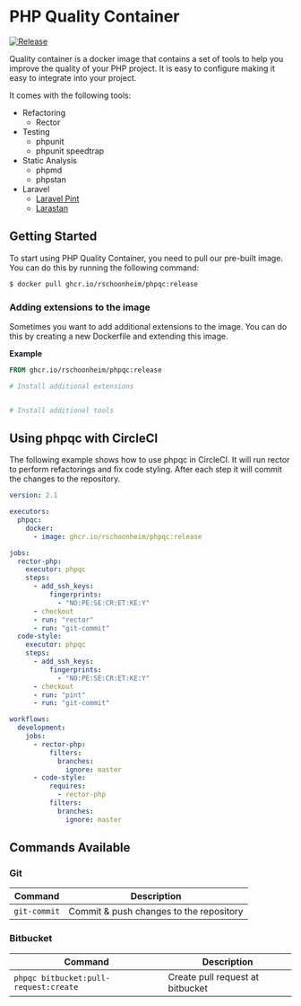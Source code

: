 # PHP Quality Container

[![Release](https://github.com/rschoonheim/phpqc/actions/workflows/docker-image.yml/badge.svg)](https://github.com/rschoonheim/phpqc/actions/workflows/docker-image.yml)

Quality container is a docker image that contains a set of tools to help you improve the quality of your PHP project.
It is easy to configure making it easy to integrate into your project.

It comes with the following tools:
* Refactoring
  * Rector
* Testing
  * phpunit
  * phpunit speedtrap
* Static Analysis
  * phpmd
  * phpstan
* Laravel
  * [Laravel Pint](https://laravel.com/docs/9.x/pint)
  * [Larastan](https://github.com/nunomaduro/larastan)
 
## Getting Started
To start using PHP Quality Container, you need to 
pull our pre-built image. You can do this by running the following command:

```bash
$ docker pull ghcr.io/rschoonheim/phpqc:release
```

### Adding extensions to the image
Sometimes you want to add additional extensions to the image. You can do this by creating a new Dockerfile
and extending this image.

**Example**
```dockerfile
FROM ghcr.io/rschoonheim/phpqc:release

# Install additional extensions


# Install additional tools

```

## Using phpqc with CircleCI
The following example shows how to use phpqc in CircleCI. It will run
rector to perform refactorings and fix code styling. After each step
it will commit the changes to the repository.

```yaml
version: 2.1

executors:
  phpqc:
    docker:
      - image: ghcr.io/rschoonheim/phpqc:release

jobs:
  rector-php:
    executor: phpqc
    steps:
      - add_ssh_keys:
          fingerprints:
            - "NO:PE:SE:CR:ET:KE:Y"
      - checkout
      - run: "rector"
      - run: "git-commit"
  code-style:
    executor: phpqc
    steps:
      - add_ssh_keys:
          fingerprints:
            - "NO:PE:SE:CR:ET:KE:Y"
      - checkout
      - run: "pint"
      - run: "git-commit"

workflows:
  development:
    jobs:
      - rector-php:
          filters:
            branches:
              ignore: master
      - code-style:
          requires:
            - rector-php
          filters:
            branches:
              ignore: master
```


## Commands Available

### Git
| Command      | Description                             |
|--------------|-----------------------------------------|
| `git-commit` | Commit & push changes to the repository |

### Bitbucket
| Command  | Description                                 |
|----------|---------------------------------------------|
| `phpqc bitbucket:pull-request:create` | Create pull request at bitbucket            |






